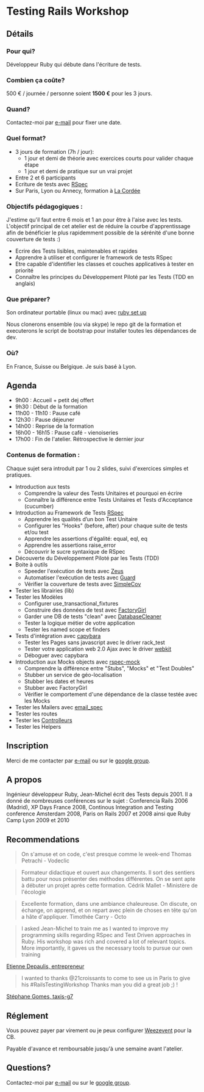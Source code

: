 # Testing Rails Workshop

## Détails
### Pour qui?

Développeur Ruby qui débute dans l'écriture de tests.

### Combien ça coûte?
500 € / journée / personne soient **1500 €** pour les 3 jours.

### Quand?

Contactez-moi par [e-mail](mailto:jean-michel@21croissants.com) pour fixer une date.

### Quel format?

* 3 jours de formation (7h / jour):
  * 1 jour et demi de théorie avec exercices courts pour valider chaque étape
  * 1 jour et demi de pratique sur un vrai projet
* Entre 2 et 6 participants
* Ecriture de tests avec [RSpec](http://rspec.info/)
* Sur Paris, Lyon ou Annecy, formation à [La Cordée]( http://www.la-cordee.net/ )

### Objectifs pédagogiques :

J'estime qu'il faut entre 6 mois et 1 an pour être à l'aise avec les tests. L'objectif principal de cet atelier est de réduire la courbe d'apprentissage afin de bénéficier le plus rapidemment possible de la sérénité d'une bonne couverture de tests :)

* Ecrire des Tests lisibles, maintenables et rapides
* Apprendre à utiliser et configurer le framework de tests RSpec
* Etre capable d'identifier les classes et couches applicatives à tester en priorité
* Connaître les principes du Développement Piloté par les Tests (TDD en anglais)

### Que préparer?

Son ordinateur portable (linux ou mac) avec [ruby set up](http://installfest.railsbridge.org/installfest/installfest)

Nous clonerons ensemble (ou via skype) le repo git de la formation et executerons le script de bootstrap pour installer toutes les dépendances de dev.

### Où?

En France, Suisse ou Belgique. Je suis basé à Lyon.

## Agenda

* 9h00  : Accueil + petit dej offert
* 9h30  : Début de la formation
* 11h00 - 11h10 : Pause café
* 12h30 : Pause déjeuner
* 14h00 : Reprise de la formation
* 16h00 - 16h15 : Pause café - vienoiseries
* 17h00 : Fin de l'atelier. Rétrospective le dernier jour

### Contenus de formation :

Chaque sujet sera introduit par 1 ou 2 slides, suivi d'exercices simples et pratiques.

* Introduction aux tests
  * Comprendre la valeur des Tests Unitaires et pourquoi en écrire
  * Connaître la différence entre Tests Unitaires et Tests d'Acceptance (cucumber)
* Introduction au Framework de Tests [RSpec](https://www.relishapp.com/rspec)
  * Apprendre les qualités d’un bon Test Unitaire
  * Configurer les "Hooks" (before, after) pour chaque suite de tests et/ou test
  * Apprendre les assertions d'égalité: equal, eql, eq
  * Apprendre les assertions raise_error
  * Découvrir le sucre syntaxique de RSpec
* Découverte du Développement Piloté par les Tests (TDD)
* Boite à outils
  * Speeder l'exécution de tests avec [Zeus](https://github.com/burke/zeus)
  * Automatiser l'exécution de tests avec [Guard](https://github.com/guard/guard)
  * Vérifier la couverture de tests avec [SimpleCov](https://github.com/colszowka/simplecov)
* Tester les librairies (lib)
* Tester les Modèles
  * Configurer use_transactional_fixtures
  * Construire des données de test avec [FactoryGirl](https://github.com/thoughtbot/factory_girl)
  * Garder une DB de tests "clean" avec [DatabaseCleaner](https://github.com/bmabey/database_cleaner)
  * Tester la logique métier de votre application
  * Tester les named scope et finders
* Tests d'intégration avec [capybara](https://github.com/jnicklas/capybara)
  * Tester les Pages sans javascript avec le driver rack_test
  * Tester votre application web 2.0 Ajax avec le driver [webkit](https://github.com/thoughtbot/capybara-webkit)
  * Déboguer avec capybara
* Introduction aux Mocks objects avec [rspec-mock](https://www.relishapp.com/rspec/rspec-mocks/docs)
  * Comprendre la différence entre "Stubs", "Mocks" et "Test Doubles"
  * Stubber un service de géo-localisation
  * Stubber les dates et heures
  * Stubber avec FactoryGirl
  * Vérifier le comportement d'une dépendance de la classe testée avec les Mocks
* Tester les Mailers avec [email_spec](https://github.com/bmabey/email-spec)
* Tester les routes
* Tester les [Controlleurs](http://solnic.eu/2012/02/02/yes-you-should-write-controller-tests.html)
* Tester les Helpers

## Inscription

Merci de me contacter par [e-mail](mailto:jean-michel@21croissants.com) ou sur le [google group](https://groups.google.com/forum/?fromgroups#!forum/atelier-testing-rails).

## A propos
Ingénieur développeur Ruby, Jean-Michel écrit des Tests depuis 2001.
Il a donné de nombreuses conférences sur le sujet : Conferencia Rails 2006 (Madrid), XP Days France 2008, Continous Integration and Testing conference Amsterdam 2008, Paris on Rails 2007 et 2008 ainsi que Ruby Camp Lyon 2009 et 2010

## Recommendations

> On s'amuse et on code, c'est presque comme le week-end
  Thomas Petrachi - Vodeclic

> Formateur didactique et ouvert aux changements. Il sort des sentiers battu pour nous présenter des méthodes différentes. On se sent apte à débuter un projet après cette formation.
  Cédrik Mallet - Ministère de l'écologie
  
> Excellente formation, dans une ambiance chaleureuse. On discute, on échange, on apprend, et on repart avec plein de choses en tête qu'on a hâte d'appliquer.
  Timothée Carry - Octo  

> I asked Jean-Michel to train me as I wanted to improve my programming skills regarding RSpec and Test Driven approaches in Ruby. His workshop was rich and covered a lot of relevant topics. More importantly, it gaves us the necessary tools to pursue our own training

[Etienne Depaulis, entrepreneur](http://etiennedepaulis.com/)

> I wanted to thanks @21croissants to come to see us in Paris to give his #RailsTestingWorkshop Thanks man you did a great job ;) !

[Stéphane Gomes, taxis-g7](https://twitter.com/e_quilibre/status/279098165167284224)

## Réglement

Vous pouvez payer par virement ou je peux configurer [Weezevent](http://weezevent.com) pour la CB.

Payable d'avance et remboursable jusqu'à une semaine avant l'atelier.

## Questions?

Contactez-moi par [e-mail](mailto:jean-michel@21croissants.com) ou sur le [google group](https://groups.google.com/forum/?fromgroups#!forum/atelier-testing-rails).
